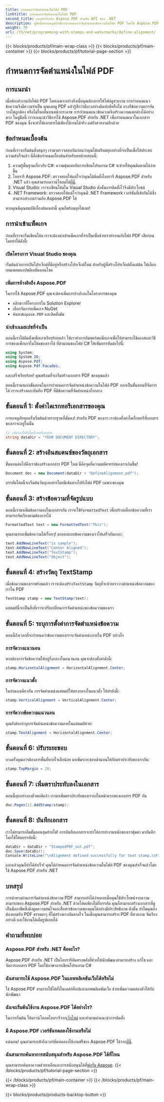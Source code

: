 ```yaml
---
title: กำหนดการจัดตำแหน่งในไฟล์ PDF
linktitle: กำหนดการจัดตำแหน่งในไฟล์ PDF
second_title: เอกสารอ้างอิง Aspose.PDF สำหรับ API ของ .NET
description: คู่มือนี้ครอบคลุมถึงวิธีการกำหนดการจัดตำแหน่งข้อความในไฟล์ PDF โดยใช้ Aspose.PDF สำหรับ .NET พร้อมด้วยบทช่วยสอนทีละขั้นตอน
weight: 70
url: /th/net/programming-with-stamps-and-watermarks/define-alignment/
---
```


{{< blocks/products/pf/main-wrap-class >}}
{{< blocks/products/pf/main-container >}}
{{< blocks/products/pf/tutorial-page-section >}}

# กำหนดการจัดตำแหน่งในไฟล์ PDF

## การแนะนำ

เมื่อต้องทำงานกับไฟล์ PDF โดยเฉพาะอย่างยิ่งเมื่อคุณต้องการให้ไฟล์ดูสวยงาม การกำหนดแนวข้อความจึงมีความจำเป็น คุณเคยดู PDF แล้วรู้สึกว่ามีบางอย่างผิดปกติหรือไม่ บางทีข้อความอาจจัดวางไม่ถูกต้อง หรือไม่ไหลลื่นบนหน้ากระดาษ การกำหนดแนวข้อความจึงสร้างความแตกต่างได้อย่างมาก ในคู่มือนี้ เราจะแนะนำวิธีการใช้ Aspose.PDF สำหรับ .NET เพื่อกำหนดแนวในเอกสาร PDF ของคุณ ซึ่งจะทำให้เอกสารไม่เพียงใช้งานได้จริง แต่ยังสวยงามอีกด้วย

## ข้อกำหนดเบื้องต้น

ก่อนที่เราจะเริ่มต้นสิ่งสนุกๆ เรามาตรวจสอบกันก่อนว่าคุณได้เตรียมทุกอย่างที่จำเป็นเพื่อให้ประสบความสำเร็จแล้ว นี่คือข้อกำหนดเบื้องต้นสำหรับบทช่วยสอนนี้:

1. ความรู้พื้นฐานเกี่ยวกับ C#: ความคุ้นเคยกับการเขียนโปรแกรม C# จะช่วยให้คุณติดตามได้ง่ายขึ้น
2.  ไลบรารี Aspose.PDF: ตรวจสอบให้แน่ใจว่าคุณได้ติดตั้งไลบรารี Aspose.PDF สำหรับ .NET แล้ว คุณสามารถดาวน์โหลดได้[ที่นี่](https://releases.aspose.com/pdf/net/).
3. Visual Studio: เราจะเขียนโค้ดใน Visual Studio ดังนั้นการติดตั้งไว้จึงมีประโยชน์
4. .NET Framework: ตรวจสอบให้แน่ใจว่าคุณมี .NET Framework เวอร์ชันที่เข้ากันได้ซึ่งสามารถทำงานร่วมกับ Aspose.PDF ได้

หากคุณมีคุณสมบัติเบื้องต้นเหล่านี้ คุณก็พร้อมลุยได้เลย!

## การนำเข้าแพ็คเกจ

ก่อนที่เราจะเริ่มเขียนโค้ด เราจะต้องนำเข้าแพ็คเกจที่จำเป็นเพื่อช่วยเราทำงานกับไฟล์ PDF เสียก่อน โดยทำได้ดังนี้:

### เปิดโครงการ Visual Studio ของคุณ

เริ่มต้นด้วยการเปิดโปรเจ็กต์ที่มีอยู่หรือสร้างโปรเจ็กต์ใหม่ สำหรับผู้ที่สร้างโปรเจ็กต์ตั้งแต่ต้น ให้เลือกเทมเพลตแอปพลิเคชันคอนโซล

### เพิ่มการอ้างอิงถึง Aspose.PDF

ในการใช้ Aspose.PDF คุณจะต้องเพิ่มการอ้างอิงลงในโครงการของคุณ 

- คลิกขวาที่โครงการใน Solution Explorer
- เลือกจัดการแพ็คเกจ NuGet
-  ค้นหา`Aspose.PDF` และติดตั้งมัน

### นำเข้าเนมสเปซที่จำเป็น

ตอนนี้เราได้ติดตั้งแพ็กเกจเรียบร้อยแล้ว ให้เราทำการอิมพอร์ตแพ็กเกจเพื่อให้สามารถใช้คลาสและวิธีการของแพ็กเกจในโค้ดของเราได้ ที่ด้านบนของไฟล์ C# ให้เพิ่มบรรทัดต่อไปนี้:

```csharp
using System;
using System.IO;
using Aspose.Pdf;
using Aspose.Pdf.Facades;
```

และเสร็จเรียบร้อย! คุณพร้อมที่จะเริ่มสร้างเอกสาร PDF ของคุณแล้ว

ตอนนี้เรามาแบ่งขั้นตอนในการกำหนดการจัดตำแหน่งข้อความในไฟล์ PDF ออกเป็นขั้นตอนที่จัดการได้ เราจะสร้างและบันทึก PDF ที่มีข้อความที่จัดตำแหน่งกึ่งกลาง

## ขั้นตอนที่ 1: ตั้งค่าไดเรกทอรีเอกสารของคุณ

การผจญภัยทุกครั้งเริ่มต้นด้วยรากฐานที่มั่นคง! สำหรับ PDF ของเรา เราต้องตั้งค่าไดเร็กทอรีที่เอกสารของเราจะอยู่ในนั้น

```csharp
// เส้นทางไปยังไดเร็กทอรีเอกสาร
string dataDir = "YOUR DOCUMENT DIRECTORY";
```

## ขั้นตอนที่ 2: สร้างอินสแตนซ์ของวัตถุเอกสาร

ขั้นตอนต่อไปคือเราต้องสร้างเอกสาร PDF ใหม่ นี่คือจุดที่ความมหัศจรรย์ของเราเกิดขึ้น!

```csharp
Document doc = new Document(dataDir + "DefineAlignment.pdf");
```

บรรทัดโค้ดนี้จะเริ่มต้นวัตถุเอกสารโดยมีเส้นทางไปยังไฟล์ PDF เฉพาะของคุณ

## ขั้นตอนที่ 3: สร้างข้อความที่จัดรูปแบบ

 ตอนนี้เรามาเพิ่มข้อความลงในเอกสารกัน เราจะใช้`FormattedText` เพื่อสร้างบล็อกข้อความที่เราสามารถจัดเรียงตามต้องการได้

```csharp
FormattedText text = new FormattedText("This");
```

คุณสามารถเพิ่มข้อความได้เรื่อยๆ! มาออกแบบข้อความของเราให้เสร็จกันเถอะ:

```csharp
text.AddNewLineText("is sample");
text.AddNewLineText("Center Aligned");
text.AddNewLineText("TextStamp");
text.AddNewLineText("Object");
```

## ขั้นตอนที่ 4: สร้างวัตถุ TextStamp

เมื่อข้อความของเราพร้อมแล้ว เราจะต้องสร้าง`TextStamp` วัตถุที่จะช่วยเราวางตำแหน่งข้อความของเราใน PDF

```csharp
TextStamp stamp = new TextStamp(text);
```

แสตมป์นี้จะเป็นสิ่งที่เราจะปรับเปลี่ยนการจัดตำแหน่งของข้อความของเรา

## ขั้นตอนที่ 5: ระบุการตั้งค่าการจัดตำแหน่งข้อความ

ตอนนี้ถึงเวลาที่จะกำหนดว่าข้อความของเราจะจัดตำแหน่งภายใน PDF อย่างไร

### การจัดวางแนวนอน

หากต้องการจัดข้อความให้อยู่กึ่งกลางในแนวนอน คุณจะต้องตั้งค่าดังนี้:

```csharp
stamp.HorizontalAlignment = HorizontalAlignment.Center;
```

### การจัดวางแนวตั้ง

ในทำนองเดียวกัน การจัดตำแหน่งแสตมป์ให้ตรงกลางในแนวตั้ง ให้ทำดังนี้:

```csharp
stamp.VerticalAlignment = VerticalAlignment.Center;
```

### การจัดวางข้อความแนวนอน

คุณยังต้องระบุการจัดตำแหน่งข้อความภายในแสตมป์ด้วย:

```csharp
stamp.TextAlignment = HorizontalAlignment.Center;
```

## ขั้นตอนที่ 6: ปรับระยะขอบ

บางครั้งคุณอาจต้องการพื้นที่หายใจเล็กน้อย มาเพิ่มระยะขอบด้านบนให้กับตราประทับของเรากัน:

```csharp
stamp.TopMargin = 20;
```

## ขั้นตอนที่ 7: เพิ่มตราประทับลงในเอกสาร

ตอนนี้ทุกอย่างลงตัวพอดีแล้ว เรามาเพิ่มตราประทับของเราลงในหน้าแรกของเอกสาร PDF กัน

```csharp
doc.Pages[1].AddStamp(stamp);
```

## ขั้นตอนที่ 8: บันทึกเอกสาร

เราไม่สามารถลืมขั้นตอนสุดท้ายได้! การบันทึกเอกสารจะทำให้การทำงานหนักของเราคุ้มค่า มาบันทึกโดยใช้โค้ดบรรทัดนี้:

```csharp
dataDir = dataDir + "StampedPDF_out.pdf";
doc.Save(dataDir);
Console.WriteLine("\nAlignment defined successfully for text stamp.\nFile saved at " + dataDir);
```

และแล้วคุณก็ทำได้สำเร็จ! คุณได้กำหนดการจัดตำแหน่งข้อความในไฟล์ PDF ของคุณสำเร็จแล้วโดยใช้ Aspose.PDF สำหรับ .NET

## บทสรุป

การนำทางผ่านการจัดตำแหน่งข้อความ PDF สามารถทำได้ง่ายดายเมื่อคุณใช้ประโยชน์จากความสามารถของ Aspose.PDF สำหรับ .NET ด้วยโค้ดเพียงไม่กี่บรรทัด คุณก็สามารถสร้างเอกสารที่ดูเป็นมืออาชีพซึ่งดึงดูดความสนใจและสื่อสารข้อความของคุณได้อย่างมีประสิทธิภาพ ดังนั้น ทำไมคุณถึงต้องยอมรับ PDF ธรรมดาๆ ที่ไม่สร้างแรงบันดาลใจ ในเมื่อคุณสามารถสร้าง PDF ที่สวยงาม จัดเรียงอย่างดี และใช้งานได้เต็มรูปแบบได้ 

## คำถามที่พบบ่อย

### Aspose.PDF สำหรับ .NET คืออะไร?  
Aspose.PDF สำหรับ .NET เป็นไลบรารีอันทรงพลังที่ช่วยให้นักพัฒนาสามารถสร้าง แก้ไข และจัดการเอกสาร PDF โดยใช้ภาษาการเขียนโปรแกรม C#

### ฉันสามารถใช้ Aspose.PDF ในแอพพลิเคชันเว็บได้หรือไม่  
ใช่ Aspose.PDF สามารถใช้ได้ทั้งในเดสก์ท็อปและแอพพลิเคชันเว็บ ช่วยเพิ่มความคล่องตัวให้กับนักพัฒนา

### ฉันจะเริ่มต้นใช้งาน Aspose.PDF ได้อย่างไร?  
 ในการเริ่มต้น ให้ดาวน์โหลดไลบรารีจาก[เว็บไซต์](https://releases.aspose.com/pdf/net/) และทำตามคำแนะนำการติดตั้ง

### มี Aspose.PDF เวอร์ชันทดลองใช้งานหรือไม่  
 แน่นอน! คุณสามารถเข้าถึงเวอร์ชันทดลองใช้งานฟรีของ Aspose.PDF ได้จาก[ที่นี่](https://releases.aspose.com/).

### ฉันสามารถค้นหาการสนับสนุนสำหรับ Aspose.PDF ได้ที่ไหน  
 คุณสามารถค้นหาความช่วยเหลือและการสนับสนุนได้ที่[ฟอรั่ม Aspose](https://forum.aspose.com/c/pdf/10).
{{< /blocks/products/pf/tutorial-page-section >}}

{{< /blocks/products/pf/main-container >}}
{{< /blocks/products/pf/main-wrap-class >}}

{{< blocks/products/products-backtop-button >}}
